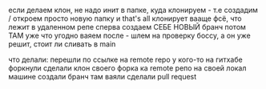если делаем клон, не надо инит в папке, куда клонируем - т.е создадим / откроем просто новую папку и that's all
клонирует вааще фсё, что лежит в удаленном репе
сперва создаем СЕБЕ НОВЫЙ бранч
потом ТАМ уже что угодно ваяем
после - шлем на проверку боссу, а он уже решит, стоит ли сливать в main

что делали:
перешли по ссылке на remote repo у кого-то на гитхабе
форкнули
сделали клон своего форка ка remote репо на своей локал машине
создали бранч
там ваяли
сделали pull request

